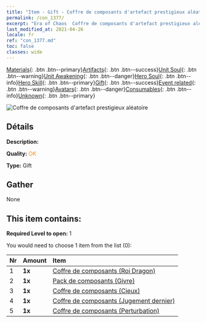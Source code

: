 ```yaml
---
title: "Item - Gift - Coffre de composants d'artefact prestigieux aléatoire"
permalink: /con_1377/
excerpt: "Era of Chaos  Coffre de composants d'artefact prestigieux aléatoire"
last_modified_at: 2021-04-26
locale: fr
ref: "con_1377.md"
toc: false
classes: wide
---
```

 [Materials](/ItemsFR/){: .btn .btn--primary}[Artifacts](/ItemsFR/Artifacts/){: .btn .btn--success}[Unit Soul](/ItemsFR/UnitSoul/){: .btn .btn--warning}[Unit Awakening](/ItemsFR/UnitAwakening/){: .btn .btn--danger}[Hero Soul](/ItemsFR/HeroSoul/){: .btn .btn--info}[Hero Skill](/ItemsFR/HeroSkill/){: .btn .btn--primary}[Gift](/ItemsFR/Gift/){: .btn .btn--success}[Event related](/ItemsFR/Events/){: .btn .btn--warning}[Avatars](/ItemsFR/Avatars/){: .btn .btn--danger}[Consumables](/ItemsFR/Consumables/){: .btn .btn--info}[Unknown](/ItemsFR/Unknown/){: .btn .btn--primary}

 ![Coffre de composants d'artefact prestigieux aléatoire](/images/t/i_906054.png)

## Détails
 **Description:** 

 **Quality:** <span style="color: #FF8C00">OK</span>

 **Type:** Gift

## Gather

  None

## This item contains:

 **Required Level to open:** 1

 You would need to choose 1 item from the list (0):

  | Nr | Amount |     Item    |
  |:---|:-------|:------------|
  | 1 |  **1x** | [Coffre de composants (Roi Dragon)](/ItemsFR/con_1348/) |  | 
  | 2 |  **1x** | [Pack de composants (Givre)](/ItemsFR/con_1352/) |  | 
  | 3 |  **1x** | [Coffre de composants (Cieux)](/ItemsFR/con_1354/) |  | 
  | 4 |  **1x** | [Coffre de composants (Jugement dernier)](/ItemsFR/con_1360/) |  | 
  | 5 |  **1x** | [Coffre de composants (Perturbation)](/ItemsFR/con_1371/) |  | 
